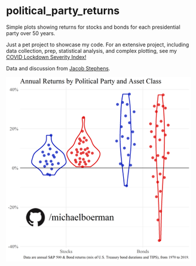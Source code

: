 # political_party_returns
 Simple plots showing returns for stocks and bonds for each presidential party over 50 years.
 
 Just a pet project to showcase my code. For an extensive project, including data collection, prep, statistical analysis, and complex plotting, see my [COVID Lockdown Severity Index!](https://github.com/michaelboerman/lockdown_severity_index#readme)
 
 Data and discussion from [Jacob Stephens](https://jacobcstephens.com/about/). 
 
 ![](plots/asset_returns.png)


